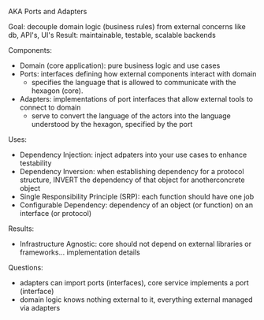 
AKA Ports and Adapters

Goal: decouple domain logic (business rules) from external concerns like db, API's, UI's
Result: maintainable, testable, scalable backends

Components:
- Domain (core application): pure business logic and use cases
- Ports: interfaces defining how external components interact with domain
  - specifies the language that is allowed to communicate with the hexagon (core).
- Adapters: implementations of port interfaces that allow external tools to connect to domain
  - serve to convert the language of the actors into the language understood by the hexagon, specified by the port

Uses:
- Dependency Injection: inject adpaters into your use cases to enhance testability
- Dependency Inversion: when establishing dependency for a protocol structure, INVERT the dependency of that object for anotherconcrete object
- Single Responsibility Principle (SRP): each function should have one job
- Configurable Dependency: dependency of an object (or function) on an interface (or protocol)

Results:
- Infrastructure Agnostic: core should not depend on external libraries or frameworks... implementation details

Questions:
- adapters can import ports (interfaces), core service implements a port (interface)
- domain logic knows nothing external to it, everything external managed via adapters
